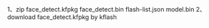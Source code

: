 1、zip face_detect.kfpkg face_detect.bin flash-list.json model.bin
2、download face_detect.kfpkg by kflash 